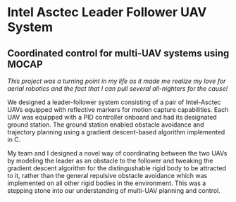# Intel Asctec Leader Follower UAV System
## Coordinated control for multi-UAV systems using MOCAP

*This project was a turning point in my life as it made me realize my love for aerial robotics and the fact that I can pull several all-nighters for the cause!*

We designed a leader-follower system consisting of a pair of Intel-Asctec UAVs equipped with reflective markers for motion capture capabilities. Each UAV was equipped with a PID controller onboard and had its designated ground station. The ground station enabled obstacle avoidance and trajectory planning using a gradient descent-based algorithm implemented in C. 

My team and I designed a novel way of coordinating between the two UAVs by modeling the leader as an obstacle to the follower and tweaking the gradient descent algorithm for the distingushable rigid body to be attracted to it, rather than the general repulsive obstacle avoidance which was implemented on all other rigid bodies in the environment. This was a stepping stone into our understanding of multi-UAV planning and control. 



